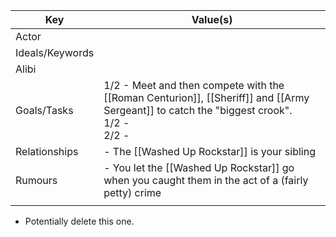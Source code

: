 | Key             | Value(s)                                                                                                                                     |
| --------------- | -------------------------------------------------------------------------------------------------------------------------------------------- |
| Actor           |                                                                                                                                              |
| Ideals/Keywords |                                                                                                                                              |
| Alibi           |                                                                                                                                              |
| Goals/Tasks     | 1/2 - Meet and then compete with the [[Roman Centurion]], [[Sheriff]] and [[Army Sergeant]] to catch the "biggest crook".<br>1/2 - <br>2/2 - |
| Relationships   | - The [[Washed Up Rockstar]] is your sibling                                                                                                 |
| Rumours         | - You let the [[Washed Up Rockstar]] go when you caught them in the act of a (fairly petty) crime                                            |
|                 |                                                                                                                                              |

- Potentially delete this one.